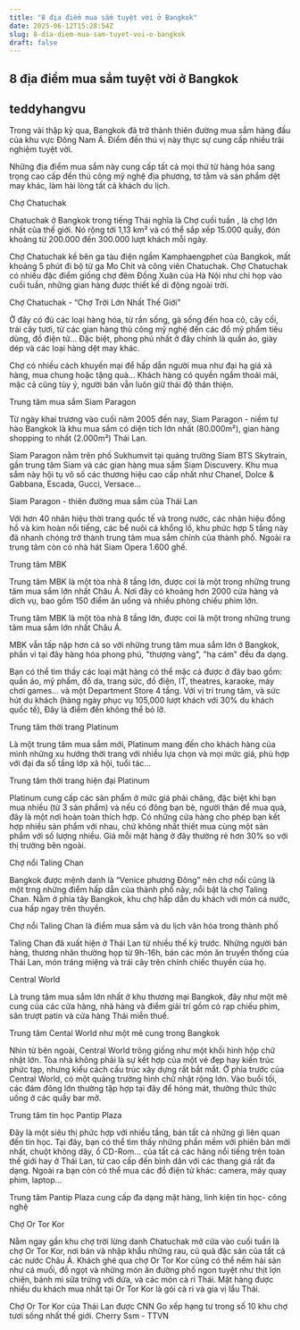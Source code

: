 ```yaml
---
title: "8 địa điểm mua sắm tuyệt vời ở Bangkok"
date: 2025-06-12T15:28:54Z
slug: 8-dia-diem-mua-sam-tuyet-voi-o-bangkok
draft: false
---
```


## 8 địa điểm mua sắm tuyệt vời ở Bangkok

## teddyhangvu

Trong vài thập kỷ qua, Bangkok đã trở thành thiên đường mua sắm hàng đầu của khu vực Đông Nam Á. Điểm đến thú vị này thực sự cung cấp nhiều trải nghiệm tuyệt vời.​

Những địa điểm mua sắm này cung cấp tất cả mọi thứ từ hàng hóa sang trọng cao cấp đến thủ công mỹ nghệ địa phương, tơ tằm và sản phẩm dệt may khác, làm hài lòng tất cả khách du lịch.

Chợ Chatuchak

Chatuchak ở Bangkok trong tiếng Thái nghĩa là Chợ cuối tuần , là chợ lớn nhất của thế giới. Nó rộng tới 1,13 km² và có thể sắp xếp 15.000 quầy, đón khoảng từ 200.000 đến 300.000 lượt khách mỗi ngày. 

Chợ Chatuchak kề bên ga tàu điện ngầm Kamphaengphet của Bangkok, mất khoảng 5 phút đi bộ từ ga Mo Chit và công viên Chatuchak. Chợ Chatuchak có nhiều đặc điểm giống chợ đêm Đồng Xuân của Hà Nội như chỉ họp vào cuối tuần, những gian hàng được thiết kế di động ngoài trời. 


Chợ Chatuchak - “Chợ Trời Lớn Nhất Thế Giới”

Ở đây có đủ các loại hàng hóa, từ rắn sống, gà sống đến hoa cỏ, cây cối, trái cây tươi, từ các gian hàng thủ công mỹ nghệ đến các đồ mỹ phẩm tiêu dùng, đồ điện tử... Đặc biệt, phong phú nhất ở đây chính là quần áo, giày dép và các loại hàng dệt may khác. 

Chợ có nhiều cách khuyến mại để hấp dẫn người mua như đại hạ giá xả hàng, mua chung hoặc tặng quà… Khách hàng có quyền ngắm thoải mái, mặc cả cũng tùy ý, người bán vẫn luôn giữ thái độ thân thiện.

Trung tâm mua sắm Siam Paragon

Từ ngày khai trương vào cuối năm 2005 đến nay, Siam Paragon - niềm tự hào Bangkok là khu mua sắm có diện tích lớn nhất (80.000m²), gian hàng shopping to nhất (2.000m²) Thái Lan. 

Siam Paragon nằm trên phố Sukhumvit tại quảng trường Siam BTS Skytrain, gần trung tâm Siam và các gian hàng mua sắm Siam Discuvery. Khu mua sắm này hội tụ vô số các thương hiệu cao cấp nhất như Chanel, Dolce & Gabbana, Escada, Gucci, Versace...


Siam Paragon - thiên đường mua sắm của Thái Lan

Với hơn 40 nhãn hiệu thời trang quốc tế và trong nước, các nhãn hiệu đồng hồ và kim hoàn nổi tiếng, các bể nuôi cá khổng lồ, khu phức hợp 5 tầng này đã nhanh chóng trở thành trung tâm mua sắm chính của thành phố. Ngoài ra trung tâm còn có nhà hát Siam Opera 1.600 ghế.

Trung tâm MBK

Trung tâm MBK là một tòa nhà 8 tầng lớn, được coi là một trong những trung tâm mua sắm lớn nhất Châu Á. Nơi đây có khoảng hơn 2000 cửa hàng và dich vụ, bao gồm 150 điểm ăn uống và nhiều phòng chiếu phim lớn. 


Trung tâm MBK là một tòa nhà 8 tầng lớn, được coi là một trong những trung tâm mua sắm lớn nhất Châu Á. 

MBK vẫn tấp nập hơn cả so với những trung tâm mua sắm lớn ở Bangkok, phần vì tại đây hàng hóa phong phú, "thượng vàng", "hạ cám" đều đa dạng. 

Bạn có thể tìm thấy các loại mặt hàng có thể mặc cả được ở đây bao gồm: quần áo, mỹ phẩm,  đồ da, trang sức, đồ điện, IT, theatres, karaoke, máy chơi games... và một Department Store 4 tầng. Với vị trí trung tâm, và sức hút du khách (hàng ngày phục vụ 105,000 lượt khách với 30% du khách quốc tế), Đây là điểm đến không thể bỏ lỡ.

Trung tâm thời trang Platinum

Là một trung tâm mua sắm mới, Platinum mang đến cho khách hàng của mình những xu hướng thời trang với nhiều lựa chọn và mọi mức giá, phù hợp với đại đa số tầng lớp xã hội, tuổi tác… 


Trung tâm thời trang hiện đại Platinum

Platinum cung cấp các sản phẩm ở mức giá phải chăng, đặc biệt khi bạn mua nhiều (từ 3 sản phẩm) và nếu có đông bạn bè, người thân để mua quà, đây là một nơi hoàn toàn thích hợp. Có những cửa hàng cho phép bạn kết hợp nhiều sản phẩm với nhau, chứ không nhất thiết mua cùng một sản phẩm với số lượng nhiều. Giá mỗi mặt hàng ở đây thường rẻ hơn 30% so với thị trường bên ngoài.

Chợ nổi Taling Chan

Bangkok được mệnh danh là “Venice phương Đông” nên chợ nổi cũng là một trng những điểm hấp dẫn của thành phố này, nổi bật là chợ Taling Chan. Nằm ở phía tây Bangkok, khu chợ hấp dẫn du khách với món cá nước, cua hấp ngay trên thuyền. 


Chợ nổi Taling Chan là điểm mua sắm và du lịch văn hóa trong thành phố

Taling Chan đã xuất hiện ở Thái Lan từ nhiều thế kỷ trước. Những người bán hàng, thương nhân thường họp từ 9h-16h, bán các món ăn truyền thống của Thái Lan, món tráng miệng và trái cây trên chính chiếc thuyền của họ.

Central World

Là trung tâm mua sắm lớn nhất ở khu thương mại Bangkok, đây như một mê cung của các cửa hàng, nhà hàng và điểm giải trí gồm có rạp chiếu phim, sân trượt patin và cửa hàng Thái miễn thuế.


Trung tâm Cental World như một mê cung trong Bangkok

Nhìn từ bên ngoài, Central World trông giống như một khối hình hộp chữ nhật lớn. Tòa nhà không phải là sự kết hợp của một vẻ đẹp hay kiến trúc phức tạp, nhưng kiểu cách cấu trúc xây dựng rất bắt mắt. Ở phía trước của Central World, có một quảng trường hình chữ nhật rộng lớn. Vào buổi tối, các đám đông lớn thường tập hợp tại đây để hóng mát, thưởng thức thức uống ở các quầy bar mở.

Trung tâm tin học Pantip Plaza 

Đây là một siêu thị phức hợp với nhiều tầng, bán tất cả những gì liên quan đến tin học. Tại đây, bạn có thể tìm thấy những phần mềm với phiên bản mới nhất, chuột không dây, ổ CD-Rom... của tất cả các hãng nổi tiếng trên toàn thế giới hay ở Thái Lan, từ cao cấp đến bình dân với các thang giá rất đa dạng. Ngoài ra bạn còn có thể mua các đồ điện tử khác: camera, máy quay phim, laptop…


Trung tâm Pantip Plaza cung cấp đa dạng mặt hàng, linh kiện tin học- công nghệ

Chợ Or Tor Kor 

Nằm ngay gần khu chợ trời lừng danh Chatuchak mở cửa vào cuối tuần là chợ Or Tor Kor, nơi bán và nhập khẩu những rau, củ quả đặc sản của tất cả các nước Châu Á. Khách ghé qua chợ Or Tor Kor cũng có thể nếm hải sản như cá muối, đồ ngọt và những món ăn đường phố ngon tuyệt như thịt lợn chiên, bánh mì sữa trứng với dứa, và các món cà ri Thái. Mặt hàng được nhiều du khách mua nhất tại Or Tor Kor là gói cà ri và gia vị lẩu Thái. 


Chợ Or Tor Kor của Thái Lan được CNN Go xếp hạng tư trong số 10 khu chợ tươi sống nhất thế giới.
Cherry Ssm - TTVN​​